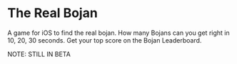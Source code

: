 # The Real Bojan
A game for iOS to find the real bojan. How many Bojans can you get right in 10, 20, 30 seconds. Get your top score on the Bojan Leaderboard. 

NOTE: STILL IN BETA
